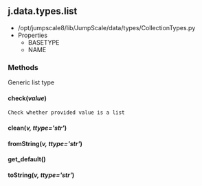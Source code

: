<!-- toc -->
## j.data.types.list

- /opt/jumpscale8/lib/JumpScale/data/types/CollectionTypes.py
- Properties
    - BASETYPE
    - NAME

### Methods

Generic list type

#### check(*value*) 

```
Check whether provided value is a list

```

#### clean(*v, ttype='str'*) 

#### fromString(*v, ttype='str'*) 

#### get_default() 

#### toString(*v, ttype='str'*) 

